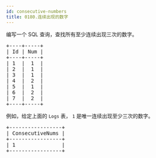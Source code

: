 ```yaml
---
id: consecutive-numbers
title: 0180.连续出现的数字
---
```

编写一个 SQL 查询，查找所有至少连续出现三次的数字。


<pre>+----+-----+<br/>| Id | Num |<br/>+----+-----+<br/>| 1  |  1  |<br/>| 2  |  1  |<br/>| 3  |  1  |<br/>| 4  |  2  |<br/>| 5  |  1  |<br/>| 6  |  2  |<br/>| 7  |  2  |<br/>+----+-----+<br/></pre>

例如，给定上面的 <code>Logs</code> 表， <code>1</code> 是唯一连续出现至少三次的数字。


<pre>+-----------------+<br/>| ConsecutiveNums |<br/>+-----------------+<br/>| 1               |<br/>+-----------------+<br/></pre>


